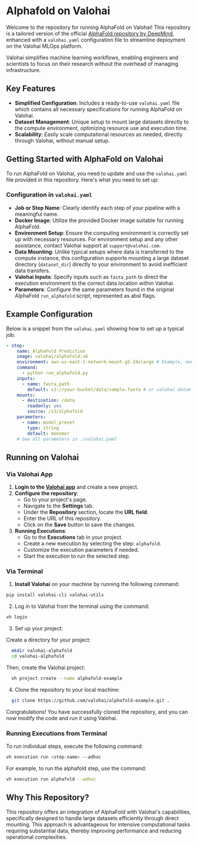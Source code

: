 # Alphafold on Valohai

Welcome to the repository for running AlphaFold on Valohai! This repository is a tailored version of the official [AlphaFold repository by DeepMind](https://github.com/deepmind/alphafold), enhanced with a `valohai.yaml` configuration file to streamline deployment on the Valohai MLOps platform.

Valohai simplifies machine learning workflows, enabling engineers and scientists to focus on their research without the overhead of managing infrastructure.

## Key Features
- **Simplified Configuration**: Includes a ready-to-use `valohai.yaml` file which contains all necessary specifications for running AlphaFold on Valohai.
- **Dataset Management**: Unique setup to mount large datasets directly to the compute environment, optimizing resource use and execution time.
- **Scalability**: Easily scale computational resources as needed, directly through Valohai, without manual setup.

## Getting Started with AlphaFold on Valohai

To run AlphaFold on Valohai, you need to update and use the `valohai.yaml` file provided in this repository. Here's what you need to set up:

### Configuration in `valohai.yaml`
- **Job or Step Name**: Clearly identify each step of your pipeline with a meaningful name.
- **Docker Image**: Utilize the provided Docker image suitable for running AlphaFold.
- **Environment Setup**: Ensure the computing environment is correctly set up with necessary resources. For environment setup and any other assistance, contact Valohai support at `support@valohai.com`.
- **Data Mounting**: Unlike typical setups where data is transferred to the compute instance, this configuration supports mounting a large dataset directory (`dataset_dir`) directly to your environment to avoid inefficient data transfers.
- **Valohai Inputs**: Specify inputs such as `fasta_path` to direct the execution environment to the correct data location within Valohai.
- **Parameters**: Configure the same parameters found in the original AlphaFold `run_alphafold` script, represented as absl flags.

## Example Configuration
Below is a snippet from the `valohai.yaml` showing how to set up a typical job:

```yaml
- step:
    name: AlphaFold Prediction
    image: valohai/alphafold:v6
    environment: aws-us-east-1-network-mount-g5-24xlarge # Example, needs to be created by valohai team for you
    command:
      - python run_alphafold.py
    inputs:
      - name: fasta_path
        default: s3://your-bucket/data/sample.fasta # or valohai datum as in our case 
    mounts:
      - destination: /data
        readonly: yes
        source: /s3/alphafold
    parameters:
      - name: model_preset
        type: string
        default: monomer
    # See all parameters in ./valohai.yaml
```

## Running on Valohai

### Via Valohai App

1. **Login to the [Valohai app](https://app.valohai.com)** and create a new project.
2. **Configure the repository**:
   - Go to your project's page.
   - Navigate to the **Settings** tab.
   - Under the **Repository** section, locate the **URL field**.
   - Enter the URL of this repository.
   - Click on the **Save** button to save the changes.
3. **Running Executions**:
   - Go to the **Executions** tab in your project.
   - Create a new execution by selecting the step: `alphafold`.
   - Customize the execution parameters if needed.
   - Start the execution to run the selected step.

### Via Terminal

1. **Install Valohai** on your machine by running the following command:
```bash
pip install valohai-cli valohai-utils
```

2. Log in to Valohai from the terminal using the command:
``` bash
vh login
```
   
3. Set up your project:

Create a directory for your project:

```bash
  mkdir valohai-alphafold
  cd valohai-alphafold
  ```
   
Then, create the Valohai project:

```bash
  vh project create --name alphafold-example
 ```

4. Clone the repository to your local machine:

```bash
  git clone https://github.com/valohai/alphafold-example.git .
  ```
Congratulations! You have successfully cloned the repository, and you can now modify the code and run it using Valohai.

### Running Executions from Terminal

To run individual steps, execute the following command:
```bash
vh execution run <step-name> --adhoc
```

For example, to run the alphafold step, use the command:

```bash
vh execution run alphafold --adhoc
```

## Why This Repository?
This repository offers an integration of AlphaFold with Valohai's capabilities, specifically designed to handle large datasets efficiently through direct mounting. This approach is advantageous for intensive computational tasks requiring substantial data, thereby improving performance and reducing operational complexities.